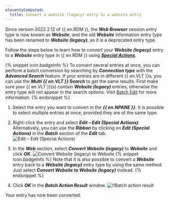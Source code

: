 ```yaml
---
eleventyComputed:
  title: Convert a website (legacy) entry to a website entry
---
```

Since version 2022.2.12 of {{ en.RDM }}, the ***Web Browser*** session entry type is now known as ***Website***, and the old ***Website*** information entry type has been renamed to ***Website (legacy)***, as it is a deprecated entry type.

Follow the steps below to learn how to convert your ***Website (legacy)*** entry to a ***Website*** entry type in {{ en.RDM }} using [***Special Actions***](/rdm/commands/edit/batch/edit-special-actions/).

{% snippet icon.badgeInfo %}
To convert several entries at once, you can perform a batch conversion by searching by ***Connection type*** with the ***Advanced Search*** feature. If your entries are in different {{ en.VLT }}s, you can use the ***Multi {{ en.VLT }} Search*** to get the same results. First make sure your {{ en.VLT }}(s) contain ***Website (legacy)*** entries, otherwise the entry type will not appear in the search options. Visit [Batch Edit](/rdm/windows/commands/edit/batch/batch-edit/) for more information.
{% endsnippet %}

1. Select the entry you want to convert in the ***{{ en.NPANE }}***. It is possible to select multiple entries at once, provided they are of the same type.
1. Right-click the entry and select ***Edit – Edit (Special Actions)***. Alternatively, you can use the ***Ribbon*** by clicking on ***Edit (Special Actions)*** in the ***Batch*** section of the ***Edit*** tab.
![Edit – Edit (Special Actions)](https://cdnweb.devolutions.net/docs/docs_en_kb_KB2076.png)
1. In the ***Web*** section, select ***Convert Website (legacy)*** to ***Website*** and click ***OK***.
![Convert Website (legacy) to Website](https://cdnweb.devolutions.net/docs/RDMW4045_2024_1.png)
{% snippet icon.badgeInfo %}
Note that it is also possible to convert a ***Website*** entry back to a ***Website (legacy)*** entry type by using the same method. Just select ***Convert Website to Website (legacy)*** instead.
{% endsnippet %}

4. Click ***OK*** in the ***Batch Action Result*** window.
![!!Batch action result](https://cdnweb.devolutions.net/docs/RDMW4047_2024_1.png)

Your entry has now been converted.
